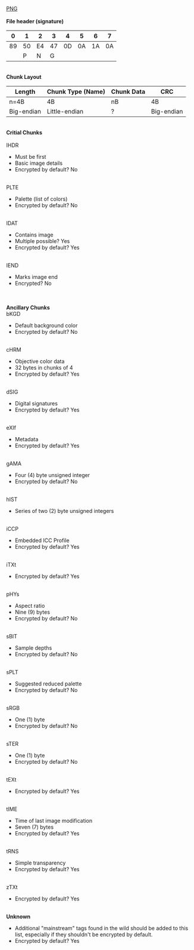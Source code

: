 [PNG](https://en.wikipedia.org/wiki/Portable_Network_Graphics)\
\
**File header (signature)**

| 0 | 1 | 2 | 3 | 4 | 5 | 6 | 7 |
| --- | --- | --- | --- | --- | --- | --- | --- |
| 89 | 50 | E4 | 47 | 0D | 0A | 1A | 0A |
| | P | N | G | | | | |

\
**Chunk Layout**

| Length | Chunk Type (Name) | Chunk Data | CRC |
| --- | --- | --- | --- |
| n=4B | 4B | nB | 4B |
| Big-endian | Little-endian | ? | Big-endian |

\
**Critial Chunks**\
\
IHDR
* Must be first
* Basic image details
* Encrypted by default? No

\
PLTE
* Palette (list of colors)
* Encrypted by default? No

\
IDAT
* Contains image
* Multiple possible? Yes
* Encrypted by default? Yes

\
IEND
* Marks image end
* Encrypted? No

\
\
**Ancillary Chunks**
\
bKGD
* Default background color
* Encrypted by default? No

\
cHRM
* Objective color data
* 32 bytes in chunks of 4
* Encrypted by default? Yes

\
dSIG
* Digital signatures
* Encrypted by default? Yes

\
eXIf
* Metadata
* Encrypted by default? Yes

\
gAMA
* Four (4) byte unsigned integer
* Encrypted by default? No

\
hIST
* Series of two (2) byte unsigned integers

\
iCCP
* Embedded ICC Profile
* Encrypted by default? Yes

\
iTXt
* Encrypted by default? Yes

\
pHYs
* Aspect ratio
* Nine (9) bytes
* Encrypted by default? No

\
sBIT
* Sample depths
* Encrypted by default? No

\
sPLT
* Suggested reduced palette
* Encrypted by default? No

\
sRGB
* One (1) byte
* Encrypted by default? No

\
sTER
* One (1) byte
* Encrypted by default? No


\
tEXt
* Encrypted by default? Yes

\
tIME
* Time of last image modification
* Seven (7) bytes
* Encrypted by default? Yes

\
tRNS
* Simple transparency
* Encrypted by default? Yes

\
zTXt
* Encrypted by default? Yes

\
**Unknown**
* Additional "mainstream" tags found in the wild should be added to this list, especially if they shouldn't be encrypted by default.
* Encrypted by default? Yes
